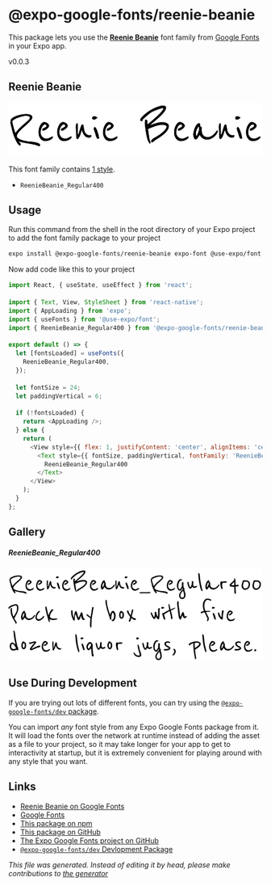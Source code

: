 # @expo-google-fonts/reenie-beanie

This package lets you use the [**Reenie Beanie**](https://fonts.google.com/specimen/Reenie+Beanie) font family from [Google Fonts](https://fonts.google.com/) in your Expo app.

v0.0.3

## Reenie Beanie

![Reenie Beanie](./font-family.png)

This font family contains [1 style](#gallery).

- `ReenieBeanie_Regular400`

## Usage

Run this command from the shell in the root directory of your Expo project to add the font family package to your project
```sh
expo install @expo-google-fonts/reenie-beanie expo-font @use-expo/font
```

Now add code like this to your project
```js
import React, { useState, useEffect } from 'react';

import { Text, View, StyleSheet } from 'react-native';
import { AppLoading } from 'expo';
import { useFonts } from '@use-expo/font';
import { ReenieBeanie_Regular400 } from '@expo-google-fonts/reenie-beanie';

export default () => {
  let [fontsLoaded] = useFonts({
    ReenieBeanie_Regular400,
  });

  let fontSize = 24;
  let paddingVertical = 6;

  if (!fontsLoaded) {
    return <AppLoading />;
  } else {
    return (
      <View style={{ flex: 1, justifyContent: 'center', alignItems: 'center' }}>
        <Text style={{ fontSize, paddingVertical, fontFamily: 'ReenieBeanie_Regular400' }}>
          ReenieBeanie_Regular400
        </Text>
      </View>
    );
  }
};

```

## Gallery

##### ReenieBeanie_Regular400
![ReenieBeanie_Regular400](./3bc036be5570dcb23bf8f01f888f56bc55c5e3606875bdd2bb8afd3ebb48d2a6.ttf.png)


## Use During Development

If you are trying out lots of different fonts, you can try using the [`@expo-google-fonts/dev` package](https://github.com/expo/google-fonts/tree/master/font-packages/dev#readme).

You can import *any* font style from any Expo Google Fonts package from it. It will load the fonts
over the network at runtime instead of adding the asset as a file to your project, so it may take longer
for your app to get to interactivity at startup, but it is extremely convenient
for playing around with any style that you want.

## Links

- [Reenie Beanie on Google Fonts](https://fonts.google.com/specimen/Reenie+Beanie)
- [Google Fonts](https://fonts.google.com/)
- [This package on npm](https://www.npmjs.com/package/@expo-google-fonts/reenie-beanie)
- [This package on GitHub](https://github.com/expo/google-fonts/tree/master/font-packages/reenie-beanie)
- [The Expo Google Fonts project on GitHub](https://github.com/expo/google-fonts)
- [`@expo-google-fonts/dev` Devlopment Package](https://github.com/expo/google-fonts/tree/master/font-packages/dev)


*This file was generated. Instead of editing it by head, please make contributions to [the generator](https://github.com/expo/google-fonts/tree/master/packages/generator)*
